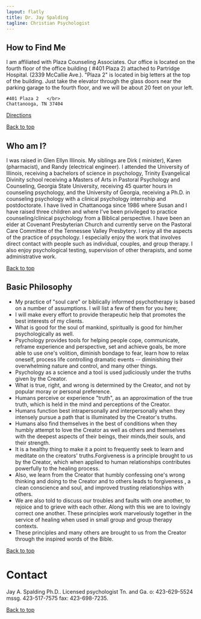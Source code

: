 ```yaml
---
layout: flatly
title: Dr. Jay Spalding
tagline: Christian Psychologist
---
```

## How to Find Me
I am affiliated with Plaza Counseling Associates.  Our office is located on the fourth floor of the office building ( #401 Plaza 2) attached to Partridge Hospital.  (2339 McCallie Ave.).  "Plaza 2" is located in big letters at the top of the building.  Just take the elevator through the glass doors near the parking garage to the fourth floor, and we will be about 20 feet on your left.

<div class="well">

    #401 Plaza 2   </br>
    Chattanooga, TN 37404
    
</div>

[Directions](http://maps.google.com/maps?rlz=1C1LENP_enUS484US484&es_sm=93&q=2339+McCallie+Ave.&um=1&ie=UTF-8&hq=&hnear=0x8860675356ce8bef:0xe519c7e6c608efca,2339+McCallie+Ave,+Chattanooga,+TN+37404&gl=us&daddr=2339+McCallie+Ave,+Chattanooga,+TN+37404&sa=X&ei=EiJ8U6O6LPDlsATg2IHoCg&ved=0CCsQwwUwAA "Directions to 2339 McCallie Ave")

[Back to top](#top)

## Who am I?
I was raised in Glen Ellyn Illinois.  My siblings are Dirk ( minister), Karen (pharmacist), and Randy (electrical engineer).  I attended the University of Illinois, receiving a bachelors of science in psychology, Trinity Evangelical Divinity school receiving a Masters of Arts in Pastoral Psychology and Counseling, Georgia State University, receiving 45 quarter hours in counseling psychology, and the University of Georgia, receiving a Ph.D. in counseling psychology with a clinical psychology internship and postdoctorate.
I have lived in Chattanooga since 1986 where Susan and I have raised three children and where I've been privileged to practice counseling/clinical psychology from a Biblical perspective.
I have been an elder at Covenant Presbyterian Church and currently serve on the Pastoral Care Committee of the Tennessee Valley Presbytery.
I enjoy all the aspects of the practice of psychology.  I especially enjoy the work that involves direct contact with people such as individual, couples, and group therapy.  I also enjoy psychological testing, supervision of other therapists, and  some administrative work.

[Back to top](#top)

## Basic Philosophy
 - My practice of "soul care" or biblically informed psychotherapy is based on a number of assumptions. I will list a few of them for you here;
- I will make every effort to provide therapeutic help that promotes the best interests of my clients.
- What is good for the soul of mankind, spiritually is good for him/her psychologically as well.
- Psychology provides tools for helping people cope, communicate, reframe experience and perspective, set and achieve goals, be more able to use one's volition, diminish bondage to fear, learn how to relax oneself, process life controlling dramatic events -- diminishing their overwhelming nature and control, and many other things.
- Psychology as a science and a tool is used judiciously under the truths given by the Creator.
- What is true, right, and wrong is determined by the Creator, and not by popular moray or personal preference.
- Humans perceive or experience "truth", as an approximation of the true truth, which is held in the mind and perceptions of the Creator.
- Humans function best intrapersonally and interpersonally when they intensely pursue a path that is illuminated by the Creator's truths.
- Humans also find themselves in the best of conditions when they humbly attempt to love the Creator as well as others and themselves with the deepest aspects of their beings, their minds,their souls, and their strength.
- It is a healthy thing to make it a point to frequently seek to learn and meditate on the creators' truths.Forgiveness is a principle brought to us by the Creator, which when applied to human relationships contributes powerfully to the healing process.
- Also, we learn from the Creator that humbly confessing one's wrong thinking and doing to the Creator and to others leads to forgiveness , a clean conscience and soul, and improved trusting relationships with others.
- We are also told to discuss our troubles and faults with one another, to rejoice and to grieve with each other.  Along with this we are to lovingly correct one another.  These principles work marvelously together in the service of healing when used in small group and group therapy contexts.
- These principles and many others are brought to us from the Creator through the inspired words of the Bible.

[Back to top](#top)

# Contact

Jay A. Spalding Ph.D..
Licensed psychologist Tn. and Ga.
o: 423-629-5524   mssg. 423-517-7575     fax: 423-698-7235.

[Back to top](#top)
